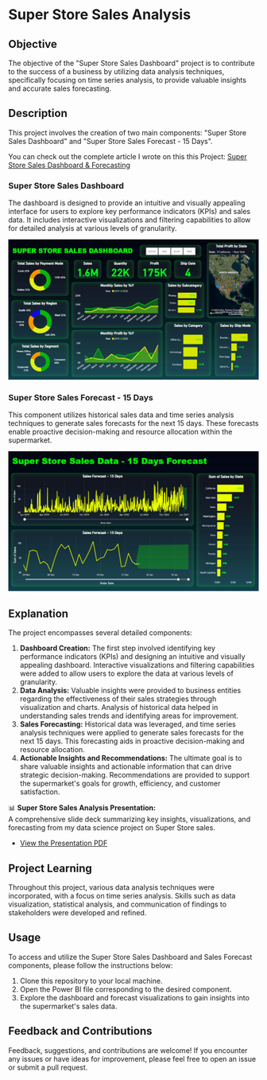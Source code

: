 # Super Store Sales Analysis

## Objective
The objective of the "Super Store Sales Dashboard" project is to contribute to the success of a business by utilizing data analysis techniques, specifically focusing on time series analysis, to provide valuable insights and accurate sales forecasting.

## Description
This project involves the creation of two main components: "Super Store Sales Dashboard" and "Super Store Sales Forecast - 15 Days".

You can check out the complete article I wrote on this this Project: [Super Store Sales Dashboard & Forecasting](https://nsworldinfo.medium.com/super-store-sales-dashboard-forecasting-b2252da4f726)

### Super Store Sales Dashboard
The dashboard is designed to provide an intuitive and visually appealing interface for users to explore key performance indicators (KPIs) and sales data. It includes interactive visualizations and filtering capabilities to allow for detailed analysis at various levels of granularity.

![Super Store Sales Dashboard](https://github.com/nibeditans/Super-Store-Sales-Dashboard/blob/main/Super%20Store%20Sales%20Report.png)

### Super Store Sales Forecast - 15 Days
This component utilizes historical sales data and time series analysis techniques to generate sales forecasts for the next 15 days. These forecasts enable proactive decision-making and resource allocation within the supermarket.

![Super Store Sales Forecast - 15 Days](https://github.com/nibeditans/Super-Store-Sales-Dashboard/blob/main/Super%20Store%20-%2015%20Days%20Sales%20Forecast.png)

## Explanation
The project encompasses several detailed components:
1. **Dashboard Creation:** The first step involved identifying key performance indicators (KPIs) and designing an intuitive and visually appealing dashboard. Interactive visualizations and filtering capabilities were added to allow users to explore the data at various levels of granularity.
2. **Data Analysis:** Valuable insights were provided to business entities regarding the effectiveness of their sales strategies through visualization and charts. Analysis of historical data helped in understanding sales trends and identifying areas for improvement.
3. **Sales Forecasting:** Historical data was leveraged, and time series analysis techniques were applied to generate sales forecasts for the next 15 days. This forecasting aids in proactive decision-making and resource allocation.
4. **Actionable Insights and Recommendations:** The ultimate goal is to share valuable insights and actionable information that can drive strategic decision-making. Recommendations are provided to support the supermarket's goals for growth, efficiency, and customer satisfaction.

📊 **Super Store Sales Analysis Presentation:**  
A comprehensive slide deck summarizing key insights, visualizations, and forecasting from my data science project on Super Store sales. 
- [View the Presentation PDF](https://github.com/nibeditans/Super-Store-Sales-Dashboard/blob/main/Super%20Store%20Sales%20Analysis%20Presentation.pdf)



## Project Learning
Throughout this project, various data analysis techniques were incorporated, with a focus on time series analysis. Skills such as data visualization, statistical analysis, and communication of findings to stakeholders were developed and refined.

## Usage
To access and utilize the Super Store Sales Dashboard and Sales Forecast components, please follow the instructions below:

1. Clone this repository to your local machine.
2. Open the Power BI file corresponding to the desired component.
3. Explore the dashboard and forecast visualizations to gain insights into the supermarket's sales data.

## Feedback and Contributions
Feedback, suggestions, and contributions are welcome! If you encounter any issues or have ideas for improvement, please feel free to open an issue or submit a pull request.

